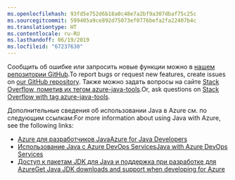 ```yaml
---
ms.openlocfilehash: 93fd5e752d6b18a0c48e7a2bf9a307dbaf75c25c
ms.sourcegitcommit: 599405a9ce892d75073ef0776befa2fa22407b4c
ms.translationtype: HT
ms.contentlocale: ru-RU
ms.lasthandoff: 06/19/2019
ms.locfileid: "67237630"
---
```

<span data-ttu-id="1f09b-101">Сообщить об ошибке или запросить новые функции можно в [нашем репозитории GitHub](https://github.com/Microsoft/azure-tools-for-java/issues).</span><span class="sxs-lookup"><span data-stu-id="1f09b-101">To report bugs or request new features, create issues on [our GitHub repository](https://github.com/Microsoft/azure-tools-for-java/issues).</span></span> <span data-ttu-id="1f09b-102">Также можно задать вопросы на сайте [Stack Overflow, пометив их тегом azure-java-tools](https://stackoverflow.com/questions/tagged/azure-java-tools).</span><span class="sxs-lookup"><span data-stu-id="1f09b-102">Or, ask questions on [Stack Overflow with tag azure-java-tools](https://stackoverflow.com/questions/tagged/azure-java-tools).</span></span>

<span data-ttu-id="1f09b-103">Дополнительные сведения об использовании Java в Azure см. по следующим ссылкам:</span><span class="sxs-lookup"><span data-stu-id="1f09b-103">For more information about using Java with Azure, see the following links:</span></span> 

* [<span data-ttu-id="1f09b-104">Azure для разработчиков Java</span><span class="sxs-lookup"><span data-stu-id="1f09b-104">Azure for Java Developers</span></span>](/java/azure/) 
* [<span data-ttu-id="1f09b-105">Использование Java с Azure DevOps Services</span><span class="sxs-lookup"><span data-stu-id="1f09b-105">Java with Azure DevOps Services</span></span>](/azure/devops/java/)
* [<span data-ttu-id="1f09b-106">Доступ к пакетам JDK для Java и поддержка при разработке для Azure</span><span class="sxs-lookup"><span data-stu-id="1f09b-106">Get Java JDK downloads and support when developing for Azure</span></span>](https://aka.ms/azure-jdks)
<!-- TODO: Add URLs for Java in VSCode here --> 
